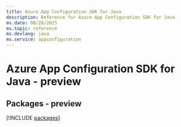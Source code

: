 ```yaml
---
title: Azure App Configuration SDK for Java
description: Reference for Azure App Configuration SDK for Java
ms.date: 08/28/2025
ms.topic: reference
ms.devlang: java
ms.service: appconfiguration
---
```

# Azure App Configuration SDK for Java - preview
## Packages - preview
[!INCLUDE [packages](app-configuration-index.md)]
